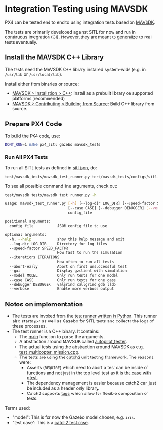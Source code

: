 # Integration Testing using MAVSDK

PX4 can be tested end to end to using integration tests based on [MAVSDK](https://mavsdk.mavlink.io).

The tests are primarily developed against SITL for now and run in continuous integration (CI).
However, they are meant to generalize to real tests eventually.

## Install the MAVSDK C++ Library

The tests need the MAVSDK C++ library installed system-wide (e.g. in `/usr/lib` or `/usr/local/lib`).

Install either from binaries or source:
- [MAVSDK > Installation > C++](https://mavsdk.mavlink.io/develop/en/getting_started/installation.html#cpp): Install as a prebuilt library on supported platforms (recommended)
- [MAVSDK > Contributing > Building from Source](https://mavsdk.mavlink.io/develop/en/contributing/build.html#build_sdk_cpp): Build  C++ library from source.

## Prepare PX4 Code

To build the PX4 code, use:

```sh
DONT_RUN=1 make px4_sitl gazebo mavsdk_tests
```

### Run All PX4 Tests

To run all SITL tests as defined in [sitl.json](https://github.com/PX4/Firmware/blob/master/test/mavsdk_tests/configs/sitl.json), do:

```sh
test/mavsdk_tests/mavsdk_test_runner.py test/mavsdk_tests/configs/sitl.json --speed-factor 10
```

To see all possible command line arguments, check out:

```sh
test/mavsdk_tests/mavsdk_test_runner.py -h

usage: mavsdk_test_runner.py [-h] [--log-dir LOG_DIR] [--speed-factor SPEED_FACTOR] [--iterations ITERATIONS] [--abort-early] [--gui] [--model MODEL]
                             [--case CASE] [--debugger DEBUGGER] [--verbose]
                             config_file

positional arguments:
  config_file           JSON config file to use

optional arguments:
  -h, --help            show this help message and exit
  --log-dir LOG_DIR     Directory for log files
  --speed-factor SPEED_FACTOR
                        How fast to run the simulation
  --iterations ITERATIONS
                        How often to run all tests
  --abort-early         Abort on first unsuccessful test
  --gui                 Display gzclient with simulation
  --model MODEL         Only run tests for one model
  --case CASE           Only run tests for one case
  --debugger DEBUGGER   valgrind callgrind gdb lldb
  --verbose             Enable more verbose output
```

## Notes on implementation


- The tests are invoked from the [test runner written in Python](https://github.com/PX4/Firmware/blob/master/test/mavsdk_tests/mavsdk_test_runner.py). This runner also starts `px4` as well as Gazebo for SITL tests and collects the logs of these processes.
- The test runner is a C++ binary. It contains:
  - The [main](https://github.com/PX4/Firmware/blob/master/test/mavsdk_tests/test_main.cpp) function to parse the arguments.
  - A abstraction around MAVSDK called [autopilot_tester](https://github.com/PX4/Firmware/blob/941a917d38d4cccb87ab6d342b0b1cee2cd03e80/test/mavsdk_tests/autopilot_tester.h).
  - The actual tests using the abstraction around MAVSDK as e.g. [test_multicopter_mission.cpp](https://github.com/PX4/Firmware/blob/master/test/mavsdk_tests/test_multicopter_mission.cpp).
  - The tests are using the [catch2](https://github.com/catchorg/Catch2) unit testing framework. The reasons were:
      - Asserts (`REQUIRE`) which need to abort a test can be inside of functions and not just in the top level test as it is [the case with gtest](https://github.com/google/googletest/blob/master/googletest/docs/advanced.md#assertion-placement).
      - The dependency management is easier because catch2 can just be included as a header only library.
      - Catch2 supports [tags](https://github.com/catchorg/Catch2/blob/master/docs/test-cases-and-sections.md#tags) which allow for flexible composition of tests.


Terms used:
- "model": This is for now the Gazebo model chosen, e.g. `iris`.
- "test case": This is a [catch2 test case](https://github.com/catchorg/Catch2/blob/master/docs/test-cases-and-sections.md).
